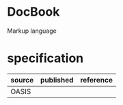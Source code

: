 # DocBook
Markup language
# specification
| source | published         | reference
| ------ | ----------------- | ---------
| OASIS

